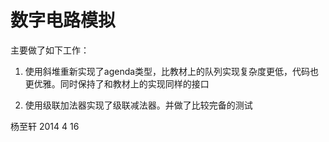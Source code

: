 数字电路模拟
=========================

主要做了如下工作：

1. 使用斜堆重新实现了agenda类型，比教材上的队列实现复杂度更低，代码也更优雅。同时保持了和教材上的实现同样的接口

2. 使用级联加法器实现了级联减法器。并做了比较完备的测试

杨至轩
2014 4 16
